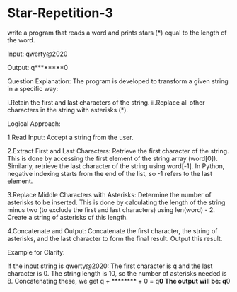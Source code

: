 # Star-Repetition-3

write a program that reads a word and prints stars (*) equal to the length of the word.

Input: qwerty@2020

Output: q********0

Question Explanation:
The program is developed to transform a given string in a specific way:

i.Retain the first and last characters of the string.
ii.Replace all other characters in the string with asterisks (*).


Logical Approach:

1.Read Input:
Accept a string from the user.

2.Extract First and Last Characters:
Retrieve the first character of the string. This is done by accessing the first element of the string array (word[0]).
Similarly, retrieve the last character of the string using word[-1]. In Python, negative indexing starts from the end of the list, so -1 refers to the last element.

3.Replace Middle Characters with Asterisks:
Determine the number of asterisks to be inserted. This is done by calculating the length of the string minus two (to exclude the first and last characters) using len(word) - 2.
Create a string of asterisks of this length.

4.Concatenate and Output:
Concatenate the first character, the string of asterisks, and the last character to form the final result.
Output this result.

Example for Clarity:

If the input string is qwerty@2020:
The first character is q and the last character is 0.
The string length is 10, so the number of asterisks needed is 8.
Concatenating these, we get q + ******** + 0 = q********0
The output will be: q********0
